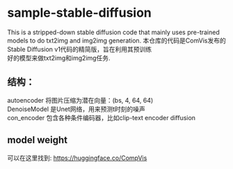 # sample-stable-diffusion
This is a stripped-down stable diffusion code that mainly uses pre-trained models to do txt2img and img2img generation.
本仓库的代码是ComVis发布的Stable Diffusion v1代码的精简版，旨在利用其预训练\
好的模型来做txt2img和img2img任务.
## 结构：
autoencoder 将图片压缩为潜在向量：(bs, 4, 64, 64)\
DenoiseModel 是Unet网络，用来预测t时刻的噪声 \
con_encoder 包含各种条件编码器，比如clip-text encoder
diffusion
## model weight
 可以在这里找到:
https://huggingface.co/CompVis
